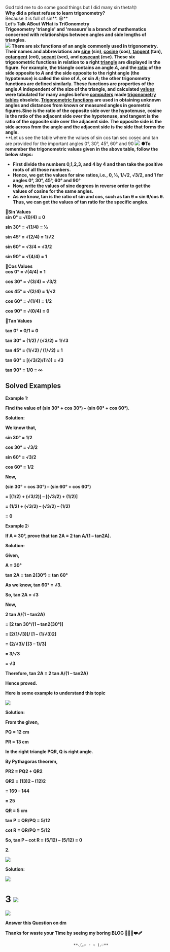 God told me to do some good things but I did many sin theta\!🤓  
**Why did a priest refuse to learn trigonometry?**  
    Because it is full of sin**. 😆**  
**Let’s Talk ABout WHat is TriGonometry**  
**Trigonometry 'triangle' and 'measure'is a branch of mathematics concerned with relationships between angles and side lengths of triangles.**  
                                      <img src="Images/Image 1.png">
**There are six functions of an angle commonly used in trigonometry. Their names and abbreviations are [sine](https://www.britannica.com/science/sine) (sin), [cosine](https://www.britannica.com/science/cosine) (cos), [tangent](https://www.britannica.com/science/tangent-mathematical-function) (tan), [cotangent](https://www.britannica.com/science/cotangent) (cot), [secant](https://www.britannica.com/science/secant) (sec), and [cosecant](https://www.britannica.com/science/cosecant) (csc). These six trigonometric functions in relation to a right [triangle](https://www.britannica.com/science/triangle-mathematics) are displayed in the figure. For example, the triangle contains an angle *A*, and the [ratio](https://www.britannica.com/science/ratio) of the side opposite to *A* and the side opposite to the right angle (the hypotenuse) is called the sine of *A*, or sin *A*; the other trigonometry functions are defined similarly. These functions are properties of the angle *A* independent of the size of the triangle, and calculated [values](https://www.britannica.com/dictionary/values) were tabulated for many angles before [computers](https://www.britannica.com/technology/computer) made [trigonometry tables](https://www.britannica.com/science/trigonometry-table) obsolete. [Trigonometric functions](https://www.britannica.com/science/trigonometry/Principles-of-trigonometry\#ref12232) are used in obtaining unknown angles and distances from known or measured angles in geometric figures.Sine is the ratio of the opposite side over the hypotenuse, cosine is the ratio of the adjacent side over the hypotenuse, and tangent is the ratio of the opposite side over the adjacent side. The opposite side is the side across from the angle and the adjacent side is the side that forms the angle.**  
**Let us see the table where the values of sin cos tan sec cosec and tan are provided for the important angles 0°, 30°, 45°, 60° and 90                   <img src="Images/Image 2.png">
**●To remember the trigonometric values given in the above table, follow the below steps:**

* **First divide the numbers 0,1,2,3, and 4 by 4 and then take the positive roots of all those numbers.**  
* **Hence, we get the values for sine ratios,i.e., 0, ½, 1/√2, √3/2, and 1 for angles 0°, 30°, 45°, 60° and 90°**  
* **Now, write the values of sine degrees in reverse order to get the values of cosine for the same angles.**  
* **As we know, tan is the ratio of sin and cos, such as tan θ \= sin θ/cos θ. Thus, we can get the values of tan ratio for the specific angles.**

**🔸Sin Values**  
**sin 0° \= √(0/4) \= 0**

**sin 30° \= √(1/4) \= ½**

**sin 45° \= √(2/4) \= 1/√2**

**sin 60° \= √3/4 \= √3/2**

**sin 90° \= √(4/4) \= 1**

**🔸Cos Values**  
**cos 0° \= √(4/4) \= 1**

**cos 30° \= √(3/4) \= √3/2**

**cos 45° \= √(2/4) \= 1/√2**

**cos 60° \= √(1/4) \= 1/2**

**cos 90° \= √(0/4) \= 0**

**🔸Tan Values**

**tan 0° \= 0/1 \= 0**

**tan 30° \= (1/2) / (√3/2) \= 1/√3**

**tan 45° \= (1/√2) / (1/√2) \= 1**

**tan 60° \= \[(√3/2)/(½)\] \= √3**

**tan 90° \= 1/0 \= ∞**

## Solved Examples

**Example 1:**

**Find the value of (sin 30° \+ cos 30°) – (sin 60° \+ cos 60°).**

**Solution:**

**We know that,**

**sin 30° \= 1/2**

**cos 30° \= √3/2**

**sin 60° \= √3/2**

**cos 60° \= 1/2**

**Now,**

**(sin 30° \+ cos 30°) – (sin 60° \+ cos 60°)**

**\= \[(1/2) \+ (√3/2)\] – \[(√3/2) \+ (1/2)\]**

**\= (1/2) \+ (√3/2) – (√3/2) – (1/2)**

**\= 0**

**Example 2:**

**If A \= 30°, prove that tan 2A \= 2 tan A/(1 – tan2A).**

**Solution:**

**Given,**

**A \= 30°**

**tan 2A \= tan 2(30°) \= tan 60°**

**As we know, tan 60° \= √3.**

**So, tan 2A \= √3**

**Now,** 

**2 tan A/(1 – tan2A)**

**\= \[2 tan 30°/(1 – tan2(30°)\]**

**\= \[2(1/√3)\]/ \[1 – (1/√3)2\]**

**\= (2/√3)/ \[(3 – 1)/3\]**

**\= 3/√3**

**\= √3**

**Therefore, tan 2A \= 2 tan A/(1 – tan2A)**

**Hence proved.**

**Here is some example to understand this topic**

<img src="Images/Image 3.png">

**Solution:**

**From the given,**

**PQ \= 12 cm**

**PR \= 13 cm**

**In the right triangle PQR, Q is right angle.**

**By Pythagoras theorem,**

**PR2 \= PQ2 \+ QR2**

**QR2 \= (13)2 – (12)2**

**\= 169 – 144**

**\= 25**

**QR \= 5 cm**

**tan P \= QR/PQ \= 5/12**

**cot R \= QR/PQ \= 5/12**

**So, tan P – cot R \= (5/12) – (5/12) \= 0**

**2\.**

<img src="Images/Image 4.png">

**Solution:**

<img src="Images/Image 5.png">

# 3                                                                              <img src="Images/Image 6.png">

<img src="Images/Image 7.png">

**Answer this Question on dm** 

**Thanks for waste your Time by seeing my boring BLOG 🫶🏻🥹❤️‍🩹**

                                  **⸜(｡˃ ᵕ ˂ )⸝♡**







